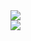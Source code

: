
<div>
  <div>
    <img src="https://github-readme-stats.vercel.app/api?username=Bugbyebyebye&show_icons=true&theme=tokyonight"/>
  </div>
  <div>
    <img src="https://github-readme-streak-stats.herokuapp.com/?user=Bugbyebyebye" /> 
  </div>
</div>
